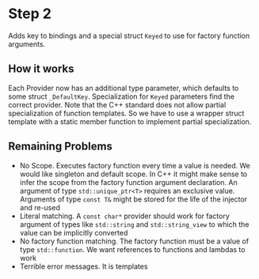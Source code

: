 # Step 2

Adds key to bindings and a special struct `Keyed` to use for factory
function arguments.

## How it works

Each Provider now has an additional type parameter, which defaults to some
struct `_DefaultKey`. Specialization for `Keyed` parameters find the
correct provider. Note that the C++ standard does not allow partial
specialization of function templates. So we have to use a wrapper struct
template with a static member function to implement partial specialization.

## Remaining Problems

- No Scope. Executes factory function every time a value is needed. We
  would like singleton and default scope. In C++ it might make sense to
  infer the scope from the factory function argument declaration. An
  argument of type `std::unique_ptr<T>` requires an exclusive
  value. Arguments of type `const T&` might be stored for the life of the
  injector and re-used
- Literal matching. A `const char*` provider should work for factory
  argument of types like `std::string` and `std::string_view` to which the
  value can be implicitly converted
- No factory function matching. The factory function must be a value of
  type `std::function`. We want references to functions and lambdas to work
- Terrible error messages. It is templates
